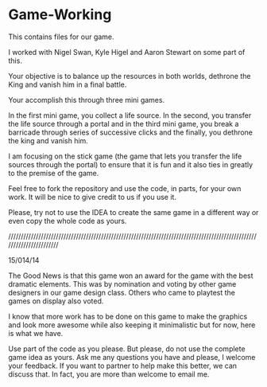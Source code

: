 Game-Working
============

This contains files for our game. 

I worked with Nigel Swan, Kyle Higel  and Aaron Stewart on some part of this.


Your objective is to balance up the resources in both worlds, dethrone the King and vanish him in a final battle.

Your accomplish this through three mini games. 

In the first mini game, you collect a life source. In the second, you transfer the life source through a portal and in the third mini game, you break a barricade through series of successive clicks and the finally, you dethrone the king and vanish him.


I am focusing on the stick game (the game that lets you transfer the life sources through the portal) to ensure that it is fun and it also ties in greatly to the premise of the game.

Feel free to fork the repository and use the code, in parts, for your own work. It will be nice to give credit to us if you use it. 

Please, try not to use the IDEA to create the same game in a different way or even copy the whole code as yours.


///////////////////////////////////////////////////////////////////////////////////////////////////////////////////////

15/014/14

The Good News is that this game won an award for the game with the best
dramatic elements. This was by nomination and voting by other game
designers in our game design class. Others who came to playtest the
games on display also voted.

I know that more work has to be done on this game to make the graphics
and look more awesome while also keeping it minimalistic but for now,
here is what we have.

Use part of the code as you please. But please, do not use the complete
game idea as yours. Ask me any questions you have and please, I welcome
your feedback. If you want to partner to help make this better, we can
discuss that. In fact, you are more than welcome to email me.




